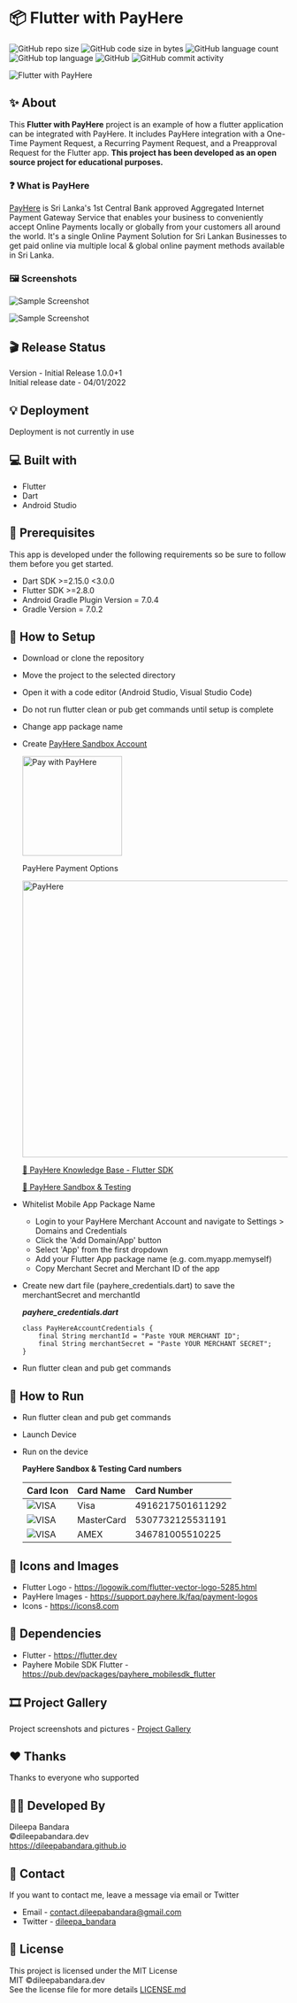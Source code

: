# 📦 Flutter with PayHere

![GitHub repo size](https://img.shields.io/github/repo-size/dileepabandara/flutter_with_payhere?color=red&label=repository%20size)
![GitHub code size in bytes](https://img.shields.io/github/languages/code-size/dileepabandara/flutter_with_payhere?color=red)
![GitHub language count](https://img.shields.io/github/languages/count/dileepabandara/flutter_with_payhere)
![GitHub top language](https://img.shields.io/github/languages/top/dileepabandara/flutter_with_payhere)
![GitHub](https://img.shields.io/github/license/dileepabandara/flutter_with_payhere?color=yellow)
![GitHub commit activity](https://img.shields.io/github/commit-activity/m/dileepabandara/flutter_with_payhere?color=brightgreen&label=commits)

![Flutter with PayHere](https://dileepabandara.github.io/public-images/projects/flutter-with-payhere/flutter_with_payhere_preview.png)

## ✨ About

This **Flutter with PayHere** project is an example of how a flutter application can be integrated with PayHere. It includes PayHere integration with a One-Time Payment Request, a Recurring Payment Request, and a Preapproval Request for the Flutter app. **This project has been developed as an open source project for educational purposes.**

### ❓ What is PayHere

[PayHere](https://www.payhere.lk) is Sri Lanka's 1st Central Bank approved Aggregated Internet Payment Gateway Service that enables your business to conveniently accept Online Payments locally or globally from your customers all around the world. It's a single Online Payment Solution for Sri Lankan Businesses to get paid online via multiple local & global online payment methods available in Sri Lanka.

### 🖼️ Screenshots

![Sample Screenshot](https://dileepabandara.github.io/public-images/projects/flutter-with-payhere/flutter_with_payhere_screenshots_1.png)

![Sample Screenshot](https://dileepabandara.github.io/public-images/projects/flutter-with-payhere/flutter_with_payhere_screenshots_2.png)

## 🎬 Release Status

Version - Initial Release 1.0.0+1  
Initial release date - 04/01/2022

## 💡 Deployment

Deployment is not currently in use

## 💻 Built with

- Flutter
- Dart
- Android Studio

## 📌 Prerequisites

This app is developed under the following requirements so be sure to follow them before you get started.

- Dart SDK >=2.15.0 <3.0.0
- Flutter SDK >=2.8.0
- Android Gradle Plugin Version = 7.0.4
- Gradle Version = 7.0.2

## 🍃 How to Setup

- Download or clone the repository
- Move the project to the selected directory
- Open it with a code editor (Android Studio, Visual Studio Code)
- Do not run flutter clean or pub get commands until setup is complete
- Change app package name
- Create [PayHere Sandbox Account](https://sandbox.payhere.lk/)

  <a href="https://www.payhere.lk"><img src="https://www.payhere.lk/downloads/images/pay_with_payhere_light.png" alt="Pay with PayHere" width="180"/></a>

    PayHere Payment Options

    <a href="https://www.payhere.lk" target="_blank"><img src="https://www.payhere.lk/downloads/images/payhere_short_banner_dark.png" alt="PayHere" width="500"/></a>

    <!-- <a href="https://www.payhere.lk?utm_source=logo" target="_blank"><img src="https://www.payhere.lk/downloads/images/payhere_square_banner_dark.png" alt="PayHere"  width="400"/></a> -->

    [🔖 PayHere Knowledge Base - Flutter SDK](https://support.payhere.lk/api-&-mobile-sdk/payhere-flutter)

    [🔖 PayHere Sandbox & Testing](https://support.payhere.lk/faq/sandbox-and-testing)

- Whitelist Mobile App Package Name

  - Login to your PayHere Merchant Account and navigate to Settings > Domains and Credentials
  - Click the 'Add Domain/App' button
  - Select 'App' from the first dropdown
  - Add your Flutter App package name (e.g. com.myapp.memyself)
  - Copy Merchant Secret and Merchant ID of the app

- Create new dart file (payhere_credentials.dart) to save the merchantSecret and merchantId

  <b><i>payhere_credentials.dart</i></b>

  ```
  class PayHereAccountCredentials {
      final String merchantId = "Paste YOUR MERCHANT ID";
      final String merchantSecret = "Paste YOUR MERCHANT SECRET";
  }
  ```

- Run flutter clean and pub get commands

## 🚀 How to Run

- Run flutter clean and pub get commands
- Launch Device
- Run on the device

  <b>PayHere Sandbox & Testing Card numbers</b>

  | Card Icon                                                      | Card Name  | Card Number      |
  | :------------------------------------------------------------- | :--------- | :--------------- |
  | ![VISA](https://img.icons8.com/color/40/000000/visa.png)       | Visa       | 4916217501611292 |
  | ![VISA](https://img.icons8.com/color/40/000000/mastercard.png) | MasterCard | 5307732125531191 |
  | ![VISA](https://img.icons8.com/color/40/000000/amex.png)       | AMEX       | 346781005510225  |

## 📸 Icons and Images

- Flutter Logo - https://logowik.com/flutter-vector-logo-5285.html
- PayHere Images - https://support.payhere.lk/faq/payment-logos
- Icons - https://icons8.com

## 💎 Dependencies

- Flutter - https://flutter.dev
- Payhere Mobile SDK Flutter - https://pub.dev/packages/payhere_mobilesdk_flutter

## 🎞️ Project Gallery

Project screenshots and pictures - [Project Gallery](https://dileepabandara.github.io/project-gallery)

## ❤️ Thanks

Thanks to everyone who supported

## 👨‍💻 Developed By

Dileepa Bandara  
©dileepabandara.dev  
https://dileepabandara.github.io

## 💬 Contact

If you want to contact me, leave a message via email or Twitter

- Email - <contact.dileepabandara@gmail.com>
- Twitter - [dileepa_bandara](https://twitter.com/dileepa_bandara)

## 📜 License

This project is licensed under the MIT License  
MIT ©dileepabandara.dev  
See the license file for more details [LICENSE.md](https://github.com/dileepabandara/flutter_with_payhere/blob/main/LICENSE)
